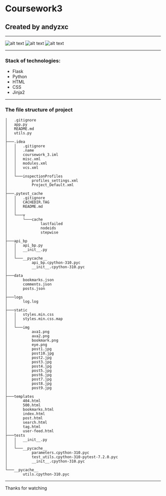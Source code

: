 # Coursework3
## Created by andyzxc
***
![alt text](https://img.shields.io/badge/Python-v3.10.6-blue?style=for-the-badge&logo=appveyor "Python")
![alt text](https://img.shields.io/badge/Flask-v2.2.2-green?style=for-the-badge&logo=appveyor "Flask")
![alt text](https://img.shields.io/badge/Jinja2-v3.1.2-yellow?style=for-the-badge&logo=appveyor "Jinja2")
***
### Stack of technologies:
* Flask
* Python
* HTML
* CSS
* Jinja2
***
### The file structure of project
```
│   .gitignore
│   app.py
│   README.md
│   utils.py
│
├───.idea
│   │   .gitignore
│   │   .name
│   │   coursework_3.iml
│   │   misc.xml
│   │   modules.xml
│   │   vcs.xml
│   │
│   └───inspectionProfiles
│           profiles_settings.xml
│           Project_Default.xml
│
├───.pytest_cache
│   │   .gitignore
│   │   CACHEDIR.TAG
│   │   README.md
│   │
│   └───v
│       └───cache
│               lastfailed
│               nodeids
│               stepwise
│
├───api_bp
│   │   api_bp.py
│   │   __init__.py
│   │
│   └───__pycache__
│           api_bp.cpython-310.pyc
│           __init__.cpython-310.pyc
│
├───data
│       bookmarks.json
│       comments.json
│       posts.json
│
├───logs
│       log.log
│
├───static
│   │   styles.min.css
│   │   styles.min.css.map
│   │
│   └───img
│           ava1.png
│           ava2.png
│           bookmark.png
│           eye.png
│           post1.jpg
│           post10.jpg
│           post2.jpg
│           post3.jpg
│           post4.jpg
│           post5.jpg
│           post6.jpg
│           post7.jpg
│           post8.jpg
│           post9.jpg
│
├───templates
│       404.html
│       500.html
│       bookmarks.html
│       index.html
│       post.html
│       search.html
│       tag.html
│       user-feed.html
├───tests
│   │   __init__.py
│   │
│   └───__pycache__
│           parameters.cpython-310.pyc
│           test_utils.cpython-310-pytest-7.2.0.pyc
│           __init__.cpython-310.pyc
│
└───__pycache__
        utils.cpython-310.pyc
```
***
Thanks for watching